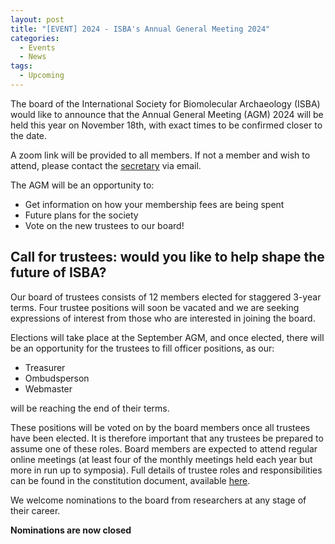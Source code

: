 ```yaml
---
layout: post
title: "[EVENT] 2024 - ISBA's Annual General Meeting 2024"
categories:
  - Events
  - News
tags:
  - Upcoming
---
```


The board of the International Society for Biomolecular Archaeology (ISBA) would like to announce that the Annual General Meeting (AGM) 2024 will be held this year on November 18th, with exact times to be confirmed closer to the date.

A zoom link will be provided to all members. If not a member and wish to attend, please contact the [secretary](/board) via email.

The AGM will be an opportunity to:

- Get information on how your membership fees are being spent
- Future plans for the society
- Vote on the new trustees to our board!

## Call for trustees: would you like to help shape the future of ISBA?

Our board of trustees consists of 12 members elected for staggered 3-year terms. Four trustee positions will soon be vacated and we are seeking expressions of interest from those who are interested in joining the board.

Elections will take place at the September AGM, and once elected, there will be an opportunity for the trustees to fill officer positions, as our:

- Treasurer
- Ombudsperson
- Webmaster

will be reaching the end of their terms.

These positions will be voted on by the board members once all trustees have been elected.
It is therefore important that any trustees be prepared to assume one of these roles.
Board members are expected to attend regular online meetings (at least four of the monthly meetings held each year but more in run up to symposia).
Full details of trustee roles and responsibilities can be found in the constitution document, available [here](https://www.isbarch.org/assets/documents/society/ISBA_CIO_Founding_Constitution.pdf).

We welcome nominations to the board from researchers at any stage of their career.

**Nominations are now closed**
